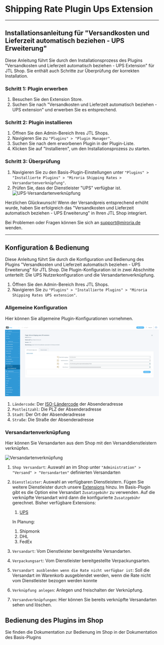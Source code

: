 # Shipping Rate Plugin Ups Extension

---

## Installationsanleitung für "Versandkosten und Lieferzeit automatisch beziehen - UPS Erweiterung"

Diese Anleitung führt Sie durch den Installationsprozess des Plugins "Versandkosten und Lieferzeit automatisch
beziehen - UPS Extension" für JTL Shop. Sie enthält auch Schritte zur Überprüfung der korrekten Installation.

### Schritt 1: Plugin erwerben

1. Besuchen Sie den Extension Store.
2. Suchen Sie nach "Versandkosten und Lieferzeit automatisch beziehen - UPS extension" und erwerben Sie es entsprechend.

### Schritt 2: Plugin installieren

1. Öffnen Sie den Admin-Bereich Ihres JTL Shops.
2. Navigieren Sie zu `"Plugins" > "Plugin Manager"`.
3. Suchen Sie nach dem erworbenen Plugin in der Plugin-Liste.
4. Klicken Sie auf "Installieren", um den Installationsprozess zu starten.

### Schritt 3: Überprüfung

1. Navigieren Sie zu den Basis-Plugin-Einstellungen unter `"Plugins" > "Installierte Plugins" > "Miroria Shipping Rates > Versandartenverknüpfung"`.
2. Prüfen Sie, dass der Dienstleister "UPS" verfügbar ist. 
![UPS-Versandartenverknüpfung](docu/bilder/Plugin_Konfiguration_UPS_Versandartenverknüpfung.png)

Herzlichen Glückwunsch! Wenn der Versandpreis entsprechend erhöht wurde, haben Sie erfolgreich das "Versandkosten und
Lieferzeit automatisch beziehen - UPS Erweiterung" in Ihren JTL Shop integriert.

Bei Problemen oder Fragen können Sie sich an support@miroria.de wenden.

---

## Konfiguration & Bedienung

Diese Anleitung führt Sie durch die Konfiguration und Bedienung des Plugins "Versandkosten und Lieferzeit automatisch
beziehen - UPS Erweiterung" für JTL Shop. Die Plugin-Konfiguration ist in zwei Abschnitte unterteilt: Die UPS Nutzerkonfiguration
und die Versandartenverknüpfung.

1. Öffnen Sie den Admin-Bereich Ihres JTL Shops.
2. Navigieren Sie zu `"Plugins" > "Installierte Plugins" > "Miroria Shipping Rates UPS extension"`.

### Allgemeine Konfiguration

Hier können Sie allgemeine Plugin-Konfigurationen vornehmen.

![UPS Nutzerkonfiguration](docu/bilder/Plugin_Konfiguration_UPS_Nutzerkonfiguration.png)

1. `Ländercode`:
   Der [ISO-Ländercode](https://en.wikipedia.org/wiki/ISO_3166-1_alpha-2#Officially_assigned_code_elements) der
   Absenderadresse
2. `Postleitzahl`: Die PLZ der Absenderadresse
3. `Stadt`: Der Ort der Absenderadresse
4. `Straße`: Die Straße der Absenderadresse

### Versandartenverknüpfung

Hier können Sie Versandarten aus dem Shop mit den Versanddienstleistern verknüpfen.

![Versandartenverknüpfung](docu/bilder/Plugin_Konfiguration_UPS_Versandartenverknüpfung_Einstellungen.png)

1. `Shop Versandart`: Auswahl an im Shop unter `"Administration" > "Versand" > "Versandarten"` definierten Versandarten
2. `Dienstleister`: Auswahl an verfügbaren Dienstleistern. Fügen Sie weitere Dienstleister durch unsere [Extensions]()
   hinzu.
   Im Basis-Plugin gibt es die Option eine Versandart `Zusatzgebühr` zu verwenden. Auf die verknüpfte Versandart wird
   dann die konfigurierte `Zusatzgebühr` gerechnet.
   Bisher verfügbare Extensions:
    1. [UPS]()

   In Planung:
    1. Shipmonk
    2. DHL
    3. FedEx
3. `Versandart`: Vom Dienstleister bereitgestellte Versandarten.
4. `Verpackungsart`: Vom Dienstleister bereitgestellte Verpackungsarten.
5. `Versandart ausblenden wenn die Rate nicht verfügbar ist`: Soll die Versandart im Warenkorb ausgeblendet werden, wenn
   die Rate nicht vom Dienstleister bezogen werden konnte
6. `Verknüpfung anlegen`: Anlegen und freischalten der Verknüpfung.
7. `Versandverknüpfungen`: Hier können Sie bereits verknüpfte Versandarten sehen und löschen.

## Bedienung des Plugins im Shop

Sie finden die Dokumentation zur Bedienung im Shop in der Dokumentation des Basis-Plugins